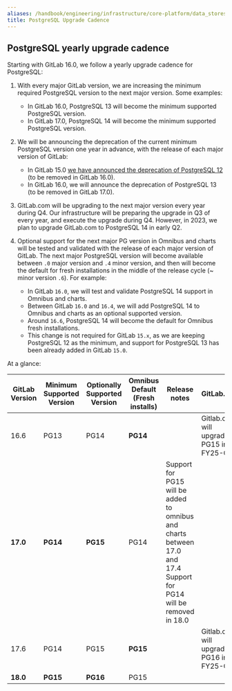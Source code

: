 ```yaml
---
aliases: /handbook/engineering/infrastructure/core-platform/data_stores/database/postgresql-upgrade-cadence.html
title: PostgreSQL Upgrade Cadence
---
```


## PostgreSQL yearly upgrade cadence

Starting with GitLab 16.0, we follow a yearly upgrade cadence for PostgreSQL:

1. With every major GitLab version, we are increasing the minimum required PostgreSQL version to the next major version. Some examples:
   - In GitLab 16.0, PostgreSQL 13 will become the minimum supported PostgreSQL version.
   - In GitLab 17.0, PostgreSQL 14 will become the minimum supported PostgreSQL version.

1. We will be announcing the deprecation of the current minimum PostgreSQL version one year in advance, with the release of each major version of GitLab:

   - In GitLab 15.0 [we have announced the deprecation of PostgreSQL 12](https://gitlab.com/gitlab-org/gitlab/-/merge_requests/87016) (to be removed in GitLab 16.0).
   - In GitLab 16.0, we will announce the deprecation of PostgreSQL 13 (to be removed in GitLab 17.0).

1. GitLab.com will be upgrading to the next major version every year during Q4. Our infrastructure will be preparing the upgrade in Q3 of every year, and execute the upgrade during Q4. However, in 2023, we plan to upgrade GitLab.com to PostgreSQL 14 in early Q2.

1. Optional support for the next major PG version in Omnibus and charts will be tested and validated with the release of each major version of GitLab. The next major PostgreSQL version will become available between `.0` major version and `.4` minor version, and then will become the default for fresh installations in the middle of the release cycle (\~ minor version `.6`). For example:

   - In GitLab `16.0`, we will test and validate PostgreSQL 14 support in Omnibus and charts.
   - Between GitLab `16.0` and `16.4`, we will add PostgreSQL 14 to Omnibus and charts as an optional supported version.
   - Around `16.6`, PostgreSQL 14 will become the default for Omnibus fresh installations.
   - This change is not required for GitLab `15.x`, as we are keeping PostgreSQL 12 as the minimum, and support for PostgreSQL 13 has been already added in GitLab `15.0`.

At a glance:

| GitLab Version | Minimum Supported Version | Optionally Supported Version | Omnibus Default (Fresh installs) | Release notes | GitLab.com |
|----------------|---------------------------|------------------------------|----------------------------------|---------------|------------|
|     16.6       |         PG13              |           PG14               |    **PG14**                      |  | Gitlab.com will upgrade to PG15 in FY25-Q2 |
|   **17.0**     |       **PG14**            |         **PG15**             |      PG14                        | Support for PG15 will be added to omnibus and charts between 17.0 and 17.4<br />Support for PG14 will be removed in 18.0 | |
|     17.6       |         PG14              |           PG15               |    **PG15**                      |  | Gitlab.com will upgrade to PG16 in FY25-Q4 |
|   **18.0**     |       **PG15**            |         **PG16**             |      PG15                        |  | |
